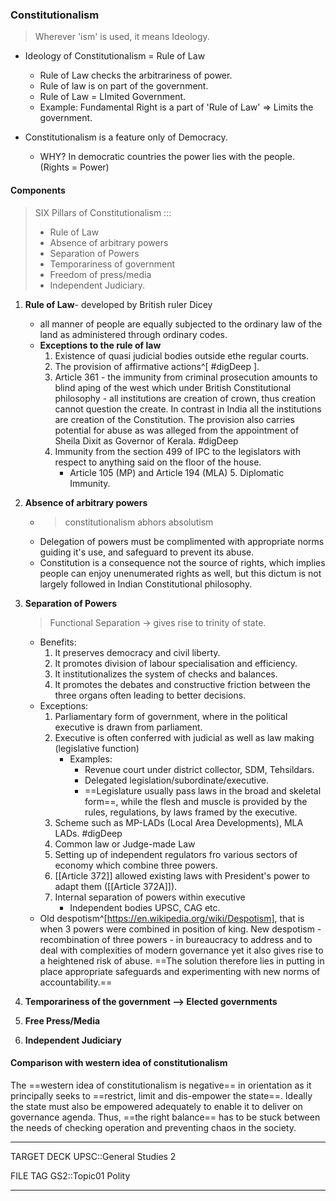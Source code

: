 ### Constitutionalism

> Wherever 'ism' is used, it means Ideology.

-   Ideology of Constitutionalism = Rule of Law
    -   Rule of Law checks the arbitrariness of power.
    -   Rule of law is on part of the government.
    -   Rule of Law = LImited Government.
    -   Example: Fundamental Right is a part of 'Rule of Law' => Limits the government.

-   Constitutionalism is a feature only of Democracy.
    -   WHY? In democratic countries the power lies with the people. (Rights = Power)

<!--- MPuri Notes starts here --->

#### Components

> SIX Pillars of Constitutionalism ::: 
> -  Rule of Law
> -  Absence of arbitrary powers
> - Separation of Powers
> - Temporariness of government
> - Freedom of press/media
> - Independent Judiciary.

1. **Rule of Law**- developed by British ruler Dicey
	- all manner of people are equally subjected to the ordinary law of the land as administered through ordinary codes.
	- **Exceptions to the rule of law**
     	1. Existence of quasi judicial bodies outside ethe regular courts.
     	2. The provision of affirmative actions^[ #digDeep ].		
     	3. Article 361 - the immunity from criminal prosecution amounts to blind aping of the west which under British Constitutional philosophy - all institutions are creation of crown, thus creation cannot question the create. 
     	In contrast in India all the institutions are creation of the Constitution. The provision also carries 	potential for abuse as was alleged from the appointment of Sheila Dixit as Governor of Kerala. #digDeep
     	4. Immunity from the section 499 of IPC to the legislators with respect to anything said on the floor of the house. 
			- Article 105 (MP) and Article 194 (MLA) 
		  5. Diplomatic Immunity.

2. **Absence of arbitrary powers**
	- > constitutionalism abhors absolutism
   - Delegation of powers must be complimented with appropriate norms guiding it's use, and safeguard to prevent its abuse.
   - Constitution is a consequence not the source of rights, which implies people can enjoy unenumerated rights as well, but this dictum is not largely followed in Indian Constitutional philosophy. 

3. **Separation of Powers**
	> Functional Separation -> gives rise to trinity of state.
	- Benefits: 
		1. It preserves democracy and civil liberty.
		2. It promotes division of labour specialisation and efficiency.
		3. It institutionalizes the system of checks and balances.
		4.  It promotes the debates and constructive friction between the three organs often leading to better decisions.
	- Exceptions:
		1. Parliamentary form of government, where in the political executive is drawn from parliament.
		2. Executive is often conferred with judicial as well as law making (legislative function)
			- Examples: 
				- Revenue court under district collector, SDM, Tehsildars.
				- Delegated legislation/subordinate/executive.
				- ==Legislature usually pass laws in the broad and skeletal form==, while the flesh and muscle is provided by the rules, regulations, by laws framed by the executive.
		3. Scheme such as MP-LADs (Local Area Developments), MLA LADs. #digDeep 
		4. Common law or Judge-made Law
		5.  Setting up of independent regulators fro various sectors of economy which combine three powers.
		6.  [[Article 372]] allowed existing laws with President's power to adapt them ([[Article 372A]]).
		7.  Internal separation of powers within executive
			- Independent bodies UPSC, CAG etc.
	- Old despotism^[https://en.wikipedia.org/wiki/Despotism], that is when 3 powers were combined in position of king. New despotism - recombination of three powers - in bureaucracy to address and to deal with complexities of modern governance yet it also gives rise to a heightened risk of abuse. ==The solution therefore lies in putting in place appropriate safeguards and experimenting with new norms of accountability.==
4. **Temporariness of the government --> Elected governments**
5. **Free Press/Media**
6. **Independent Judiciary**

#### Comparison with western idea of constitutionalism
The ==western idea of constitutionalism is negative== in orientation as it principally seeks to ==restrict, limit and dis-empower the state==. Ideally the state must also be empowered adequately to enable it to deliver on governance agenda. Thus, ==the right balance== has to be stuck between the needs of checking operation and preventing chaos in the society.


---
TARGET DECK
UPSC::General Studies 2

FILE TAG
GS2::Topic01 Polity

---